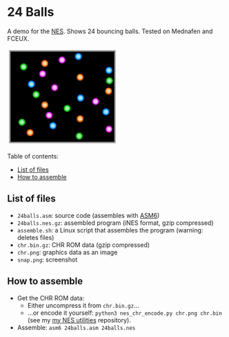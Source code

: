 # 24 Balls
A demo for the [NES](https://en.wikipedia.org/wiki/Nintendo_Entertainment_System). Shows 24 bouncing balls. Tested on Mednafen and FCEUX.

![screenshot](snap.png)

Table of contents:
* [List of files](#list-of-files)
* [How to assemble](#how-to-assemble)

## List of files
* `24balls.asm`: source code (assembles with [ASM6](https://github.com/qalle2/asm6))
* `24balls.nes.gz`: assembled program (iNES format, gzip compressed)
* `assemble.sh`: a Linux script that assembles the program (warning: deletes files)
* `chr.bin.gz`: CHR ROM data (gzip compressed)
* `chr.png`: graphics data as an image
* `snap.png`: screenshot

## How to assemble
* Get the CHR ROM data:
  * Either uncompress it from `chr.bin.gz`&hellip;
  * &hellip;or encode it yourself: `python3 nes_chr_encode.py chr.png chr.bin` (see my [my NES utilities](https://github.com/qalle2/nes-util) repository).
* Assemble: `asm6 24balls.asm 24balls.nes`
